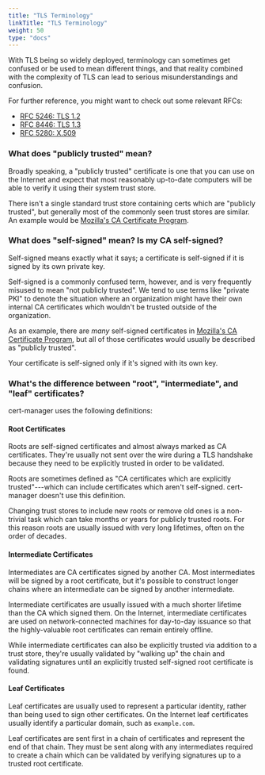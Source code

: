 ```yaml
---
title: "TLS Terminology"
linkTitle: "TLS Terminology"
weight: 50
type: "docs"
---
```


With TLS being so widely deployed, terminology can sometimes get confused or be used to mean different things, and that reality
combined with the complexity of TLS can lead to serious misunderstandings and confusion.

For further reference, you might want to check out some relevant RFCs:

- [RFC 5246: TLS 1.2](https://datatracker.ietf.org/doc/html/rfc5246)
- [RFC 8446: TLS 1.3](https://datatracker.ietf.org/doc/html/rfc8446)
- [RFC 5280: X.509](https://datatracker.ietf.org/doc/html/rfc5280)

### What does "publicly trusted" mean?

Broadly speaking, a "publicly trusted" certificate is one that you can use on the Internet and expect
that most reasonably up-to-date computers will be able to verify it using their system trust store.

There isn't a single standard trust store containing certs which are "publicly trusted", but generally most
of the commonly seen trust stores are similar. An example would be [Mozilla's CA Certificate Program](https://wiki.mozilla.org/CA).

### What does "self-signed" mean? Is my CA self-signed?

Self-signed means exactly what it says; a certificate is self-signed if it is signed by its own private key.

Self-signed is a commonly confused term, however, and is very frequently misused to mean "not publicly trusted". We tend to use terms
like "private PKI" to denote the situation where an organization might have their own internal CA certificates which wouldn't
be trusted outside of the organization.

As an example, there are _many_ self-signed certificates in [Mozilla's CA Certificate Program](https://wiki.mozilla.org/CA), but
all of those certificates would usually be described as "publicly trusted".

Your certificate is self-signed only if it's signed with its own key.

### What's the difference between "root", "intermediate", and "leaf" certificates?

cert-manager uses the following definitions:

#### Root Certificates

Roots are self-signed certificates and almost always marked as CA certificates. They're usually not sent over the wire
during a TLS handshake because they need to be explicitly trusted in order to be validated.

Roots are sometimes defined as "CA certificates which are explicitly trusted"---which can include certificates which
aren't self-signed. cert-manager doesn't use this definition.

Changing trust stores to include new roots or remove old ones is a non-trivial task which can take months or years for publicly
trusted roots. For this reason roots are usually issued with very long lifetimes, often on the order of decades.

#### Intermediate Certificates

Intermediates are CA certificates signed by another CA. Most intermediates will be signed by a root certificate, but it's
possible to construct longer chains where an intermediate can be signed by another intermediate.

Intermediate certificates are usually issued with a much shorter lifetime than the CA which signed them. On the
Internet, intermediate certificates are used on network-connected machines for day-to-day issuance so that the
highly-valuable root certificates can remain entirely offline.

While intermediate certificates can also be explicitly trusted via addition to a trust store, they're usually validated
by "walking up" the chain and validating signatures until an explicitly trusted self-signed root certificate is found.

#### Leaf Certificates

Leaf certificates are usually used to represent a particular identity, rather than being used to sign other certificates.
On the Internet leaf certificates usually identify a particular domain, such as `example.com`.

Leaf certificates are sent first in a chain of certificates and represent the end of that chain. They must be sent
along with any intermediates required to create a chain which can be validated by verifying signatures up to a trusted
root certificate.
